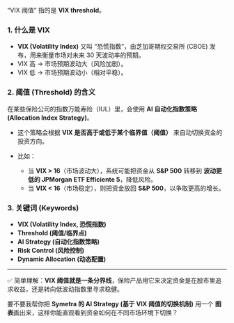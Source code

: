 “VIX 阈值” 指的是 **VIX threshold**。

### 1. 什么是 VIX

* **VIX (Volatility Index)** 又叫 “恐慌指数”，由芝加哥期权交易所 (CBOE) 发布，用来衡量市场对未来 30 天波动率的预期。
* VIX 高 → 市场预期波动大（风险加剧）。
* VIX 低 → 市场预期波动小（相对平稳）。

### 2. 阈值 (Threshold) 的含义

在某些保险公司的指数万能寿险（IUL）里，会使用 **AI 自动化指数策略 (Allocation Index Strategy)**。

* 这个策略会根据 **VIX 是否高于或低于某个临界值（阈值）** 来自动切换资金的投资方向。
* 比如：

  * 当 **VIX > 16**（市场波动大），系统可能把资金从 **S\&P 500** 转移到 **波动更低的 JPMorgan ETF Efficiente 5**，降低风险。
  * 当 **VIX < 16**（市场稳定），则把资金放回 **S\&P 500**，以争取更高的增长。

### 3. 关键词 (Keywords)

* **VIX (Volatility Index, 恐慌指数)**
* **Threshold (阈值/临界点)**
* **AI Strategy (自动化指数策略)**
* **Risk Control (风险控制)**
* **Dynamic Allocation (动态配置)**

---

✅ 简单理解：**VIX 阈值就是一条分界线**，保险产品用它来决定资金是在股市里追求收益，还是转向低波动指数里寻求稳健。

要不要我帮你把 **Symetra 的 AI Strategy (基于 VIX 阈值的切换机制)** 用一个 **图表**画出来，这样你能直观看到资金如何在不同市场环境下切换？


